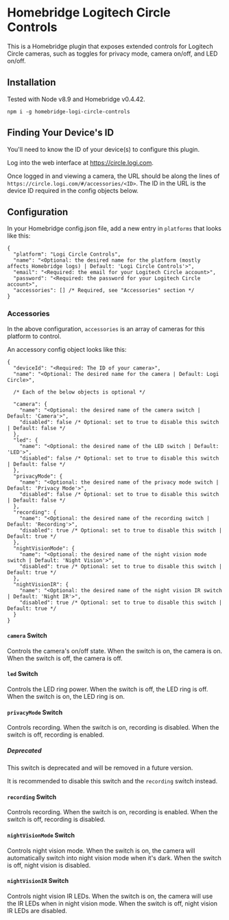 # Homebridge Logitech Circle Controls

This is a Homebridge plugin that exposes extended controls for Logitech Circle cameras, such as toggles for privacy mode, camera on/off, and LED on/off.

## Installation

Tested with Node v8.9 and Homebridge v0.4.42.

```
npm i -g homebridge-logi-circle-controls
```

## Finding Your Device's ID

You'll need to know the ID of your device(s) to configure this plugin.

Log into the web interface at https://circle.logi.com.

Once logged in and viewing a camera, the URL should be along the lines of `https://circle.logi.com/#/accessories/<ID>`. The ID in the URL is the device ID required in the config objects below.

## Configuration

In your Homebridge config.json file, add a new entry in `platforms` that looks like this:

```jsonc
{
  "platform": "Logi Circle Controls",
  "name": "<Optional: the desired name for the platform (mostly affects Homebridge logs) | Default: 'Logi Circle Controls'>",
  "email": "<Required: the email for your Logitech Circle account>",
  "password": "<Required: the password for your Logitech Circle account>",
  "accessories": [] /* Required, see "Accessories" section */
}
```

### Accessories

In the above configuration, `accessories` is an array of cameras for this platform to control.

An accessory config object looks like this:

```jsonc
{
  "deviceId": "<Required: The ID of your camera>",
  "name": "<Optional: The desired name for the camera | Default: Logi Circle>",

  /* Each of the below objects is optional */

  "camera": {
    "name": "<Optional: the desired name of the camera switch | Default: 'Camera'>",
    "disabled": false /* Optional: set to true to disable this switch | Default: false */
  },
  "led": {
    "name": "<Optional: the desired name of the LED switch | Default: 'LED'>",
    "disabled": false /* Optional: set to true to disable this switch | Default: false */
  },
  "privacyMode": {
    "name": "<Optional: the desired name of the privacy mode switch | Default: 'Privacy Mode'>",
    "disabled": false /* Optional: set to true to disable this switch | Default: false */
  },
  "recording": {
    "name": "<Optional: the desired name of the recording switch | Default: 'Recording'>",
    "disabled": true /* Optional: set to true to disable this switch | Default: true */
  },
  "nightVisionMode": {
    "name": "<Optional: the desired name of the night vision mode switch | Default: 'Night Vision'>",
    "disabled": true /* Optional: set to true to disable this switch | Default: true */
  },
  "nightVisionIR": {
    "name": "<Optional: the desired name of the night vision IR switch | Default: 'Night IR'>",
    "disabled": true /* Optional: set to true to disable this switch | Default: true */
  }
}
```

#### `camera` Switch

Controls the camera's on/off state. When the switch is on, the camera is on. When the switch is off, the camera is off.

#### `led` Switch

Controls the LED ring power. When the switch is off, the LED ring is off. When the switch is on, the LED ring is on.

#### `privacyMode` Switch

Controls recording. When the switch is on, recording is disabled. When the switch is off, recording is enabled.

##### Deprecated

This switch is deprecated and will be removed in a future version.

It is recommended to disable this switch and the `recording` switch instead.

#### `recording` Switch

Controls recording. When the switch is on, recording is enabled. When the switch is off, recording is disabled.

#### `nightVisionMode` Switch

Controls night vision mode. When the switch is on, the camera will automatically switch into night vision mode when it's dark.
When the switch is off, night vision is disabled.

#### `nightVisionIR` Switch

Controls night vision IR LEDs. When the switch is on, the camera will use the IR LEDs when in night vision mode.
When the switch is off, night vision IR LEDs are disabled.

